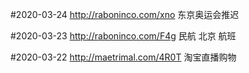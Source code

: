 #2020-03-24
http://raboninco.com/xno  东京奥运会推迟

#2020-03-23
http://raboninco.com/F4g  民航 北京 航班

#2020-03-22
http://maetrimal.com/4R0T  淘宝直播购物
